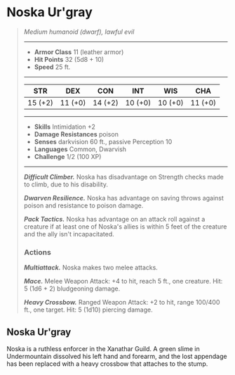 # Noska Ur'gray
>*Medium humanoid (dwarf), lawful evil*
>___
>- **Armor Class** 11 (leather armor)
>- **Hit Points** 32 (5d8 + 10)
>- **Speed** 25 ft.
>___
>|STR|DEX|CON|INT|WIS|CHA|
>|:---:|:---:|:---:|:---:|:---:|:---:|
>|15 (+2)|11 (+0)|14 (+2)|10 (+0)|10 (+0)|11 (+0)|
>___
>- **Skills** Intimidation +2
>- **Damage Resistances** poison
>- **Senses** darkvision 60 ft., passive Perception 10
>- **Languages** Common, Dwarvish
>- **Challenge** 1/2 (100 XP)
>___
>***Difficult Climber.*** Noska has disadvantage on Strength checks made to climb, due to his disability.  
>
>***Dwarven Resilience.*** Noska has advantage on saving throws against poison and resistance to poison damage.  
>
>***Pack Tactics.*** Noska has advantage on an attack roll against a creature if at least one of Noska's allies is within 5 feet of the creature and the ally isn't incapacitated.  
>
>### Actions
>***Multiattack.*** Noska makes two melee attacks.  
>
>***Mace.*** Melee Weapon Attack: +4 to hit, reach 5 ft., one creature. Hit: 5 (1d6 + 2) bludgeoning damage.  
>
>***Heavy Crossbow.*** Ranged Weapon Attack: +2 to hit, range 100/400 ft., one target. Hit: 5 (1d10) piercing damage.
## Noska Ur'gray
Noska is a ruthless enforcer in the Xanathar Guild. A green slime in Undermountain dissolved his left hand and forearm, and the lost appendage has been replaced with a heavy crossbow that attaches to the stump.